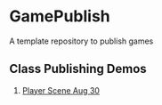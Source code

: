# GamePublish
A template repository to publish games

## Class Publishing Demos

1. [Player Scene Aug 30](player_scene_08_30/)
